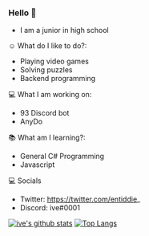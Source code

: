 ### Hello 👋

* I am a junior in high school 

☺ What do I like to do?:
* Playing video games
* Solving puzzles
* Backend programming

💻 What I am working on:
* 93 Discord bot
* AnyDo

📚 What am I learning?:
* General C# Programming
* Javascript

💻 Socials 

* Twitter: https://twitter.com/entiddie_
* Discord: ive#0001

[![ive's github stats](https://github-readme-stats.vercel.app/api?username=entiddie)](https://github.com/anuraghazra/github-readme-stats) [![Top Langs](https://github-readme-stats.vercel.app/api/top-langs/?username=entiddie)](https://github.com/anuraghazra/github-readme-stats)




